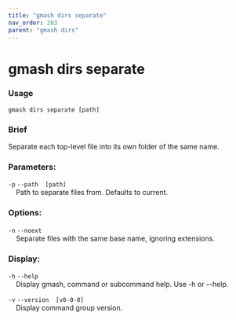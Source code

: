 ```yaml
---
title: "gmash dirs separate"
nav_order: 203
parent: "gmash dirs"
---
```


# gmash dirs separate

### Usage
`gmash dirs separate [path]`

### Brief
Separate each top-level file into its own folder of the same name.

### Parameters:
`-p`  `--path  [path]` \
&nbsp;&nbsp;&nbsp;&nbsp;Path to separate files from. Defaults to current.

### Options:
`-n`  `--noext` \
&nbsp;&nbsp;&nbsp;&nbsp;Separate files with the same base name, ignoring extensions.

### Display:
`-h`  `--help` \
&nbsp;&nbsp;&nbsp;&nbsp;Display gmash, command or subcommand help. Use -h or --help.

`-v`  `--version  [v0-0-0]` \
&nbsp;&nbsp;&nbsp;&nbsp;Display command group version.
